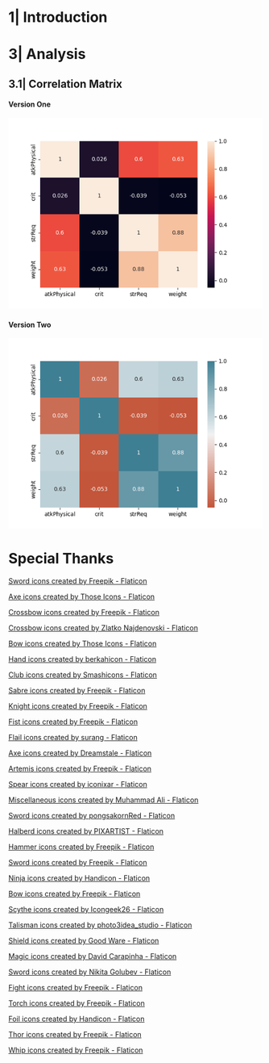 # 1| Introduction

# 3| Analysis
## 3.1| Correlation Matrix
#### Version One
![Melee Correlation Matrix 1](./Visualizations/CorrMatrix1.png)

#### Version Two
![Melee Correlation Matrix 1](./Visualizations/CorrMatrix2.png)

# Special Thanks
<a href="https://www.flaticon.com/free-icons/sword" title="sword icons">Sword icons created by Freepik - Flaticon</a>

<a href="https://www.flaticon.com/free-icons/axe" title="axe icons">Axe icons created by Those Icons - Flaticon</a>

<a href="https://www.flaticon.com/free-icons/crossbow" title="crossbow icons">Crossbow icons created by Freepik - Flaticon</a>

<a href="https://www.flaticon.com/free-icons/crossbow" title="crossbow icons">Crossbow icons created by Zlatko Najdenovski - Flaticon</a>

<a href="https://www.flaticon.com/free-icons/bow" title="bow icons">Bow icons created by Those Icons - Flaticon</a>

<a href="https://www.flaticon.com/free-icons/hand" title="hand icons">Hand icons created by berkahicon - Flaticon</a>

<a href="https://www.flaticon.com/free-icons/club" title="club icons">Club icons created by Smashicons - Flaticon</a>

<a href="https://www.flaticon.com/free-icons/sabre" title="Sabre icons">Sabre icons created by Freepik - Flaticon</a>

<a href="https://www.flaticon.com/free-icons/knight" title="knight icons">Knight icons created by Freepik - Flaticon</a>

<a href="https://www.flaticon.com/free-icons/fist" title="fist icons">Fist icons created by Freepik - Flaticon</a>

<a href="https://www.flaticon.com/free-icons/flail" title="flail icons">Flail icons created by surang - Flaticon</a>

<a href="https://www.flaticon.com/free-icons/axe" title="axe icons">Axe icons created by Dreamstale - Flaticon</a>

<a href="https://www.flaticon.com/free-icons/artemis" title="artemis icons">Artemis icons created by Freepik - Flaticon</a>

<a href="https://www.flaticon.com/free-icons/spear" title="spear icons">Spear icons created by iconixar - Flaticon</a>

<a href="https://www.flaticon.com/free-icons/miscellaneous" title="miscellaneous icons">Miscellaneous icons created by Muhammad Ali - Flaticon</a>

<a href="https://www.flaticon.com/free-icons/sword" title="sword icons">Sword icons created by pongsakornRed - Flaticon</a>

<a href="https://www.flaticon.com/free-icons/halberd" title="halberd icons">Halberd icons created by PIXARTIST - Flaticon</a>

<a href="https://www.flaticon.com/free-icons/hammer" title="hammer icons">Hammer icons created by Freepik - Flaticon</a>

<a href="https://www.flaticon.com/free-icons/sword" title="sword icons">Sword icons created by Freepik - Flaticon</a>

<a href="https://www.flaticon.com/free-icons/ninja" title="ninja icons">Ninja icons created by Handicon - Flaticon</a>

<a href="https://www.flaticon.com/free-icons/bow" title="bow icons">Bow icons created by Freepik - Flaticon</a>

<a href="https://www.flaticon.com/free-icons/scythe" title="scythe icons">Scythe icons created by Icongeek26 - Flaticon</a>

<a href="https://www.flaticon.com/free-icons/talisman" title="talisman icons">Talisman icons created by photo3idea_studio - Flaticon</a>

<a href="https://www.flaticon.com/free-icons/shield" title="shield icons">Shield icons created by Good Ware - Flaticon</a>

<a href="https://www.flaticon.com/free-icons/magic" title="magic icons">Magic icons created by David Carapinha - Flaticon</a>

<a href="https://www.flaticon.com/free-icons/sword" title="sword icons">Sword icons created by Nikita Golubev - Flaticon</a>

<a href="https://www.flaticon.com/free-icons/fight" title="fight icons">Fight icons created by Freepik - Flaticon</a>

<a href="https://www.flaticon.com/free-icons/torch" title="torch icons">Torch icons created by Freepik - Flaticon</a>

<a href="https://www.flaticon.com/free-icons/foil" title="foil icons">Foil icons created by Handicon - Flaticon</a>

<a href="https://www.flaticon.com/free-icons/thor" title="thor icons">Thor icons created by Freepik - Flaticon</a>

<a href="https://www.flaticon.com/free-icons/whip" title="whip icons">Whip icons created by Freepik - Flaticon</a>
